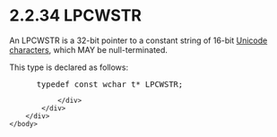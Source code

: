 <html dir="LTR" xmlns:mshelp="http://msdn.microsoft.com/mshelp" xmlns:ddue="http://ddue.schemas.microsoft.com/authoring/2003/5" xmlns:xlink="http://www.w3.org/1999/xlink" xmlns:tool="http://www.microsoft.com/tooltip">
    <head>
        <meta http-equiv="Content-Type" content="text/html; CHARSET=utf-8"></meta>
        <meta name="save" content="history"></meta>
        <title>2.2.34 LPCWSTR</title>
        <xml>
            <mshelp:toctitle title="2.2.34 LPCWSTR"></mshelp:toctitle>
            <mshelp:rltitle title="[MS-DTYP]: LPCWSTR"></mshelp:rltitle>
            <mshelp:keyword index="A" term="76f10dd8-699d-45e6-a53c-5aefc586da20"></mshelp:keyword>
            <mshelp:attr name="DCSext.ContentType" value="open specification"></mshelp:attr>
            <mshelp:attr name="AssetID" value="76f10dd8-699d-45e6-a53c-5aefc586da20"></mshelp:attr>
            <mshelp:attr name="TopicType" value="kbRef"></mshelp:attr>
            <mshelp:attr name="DCSext.Title" value="[MS-DTYP]: LPCWSTR" />
        </xml>
    </head>
    <body>
        <div id="header">
            <h1 class="heading">2.2.34 LPCWSTR</h1>
        </div>
        <div id="mainSection">
            <div id="mainBody">
                <div id="allHistory" class="saveHistory"></div>
                <div id="sectionSection0" class="section" name="collapseableSection">
                    

<p>An LPCWSTR is a 32-bit pointer to a constant string of
16-bit <a href="a66edeb1-52a0-4d64-a93b-2f5c833d7d92.md#gt_fd33af2e-e1ce-4f8e-a706-f9fb8123f9b0">Unicode characters</a>,
which MAY be null-terminated.</p>

<p>This type is declared as follows:</p>

<dl>
<dd>
<div><pre> typedef const wchar_t* LPCWSTR;
</pre></div>
</dd></dl>


                </div>
            </div>
        </div>
    </body>
</html>